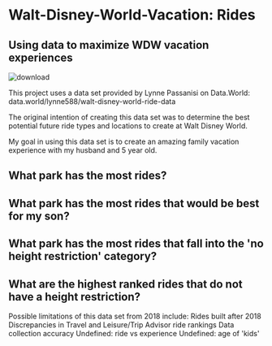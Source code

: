 # **Walt-Disney-World-Vacation: Rides**
## Using data to maximize WDW vacation experiences

![download](https://user-images.githubusercontent.com/105945908/192340528-b1811fd2-fb81-4061-b3a3-654e4f318c2d.jpg)


This project uses a data set provided by Lynne Passanisi on Data.World:
data.world/lynne588/walt-disney-world-ride-data

The original intention of creating this data set was to determine the best potential future ride types and locations to create at Walt Disney World.

My goal in using this data set is to create an amazing family vacation experience with my husband and 5 year old.

## What park has the most rides?

## What park has the most rides that would be best for my son?

## What park has the most rides that fall into the 'no height restriction' category?

## What are the highest ranked rides that do not have a height restriction?





Possible limitations of this data set from 2018 include:
  Rides built after 2018
  Discrepancies in Travel and Leisure/Trip Advisor ride rankings
  Data collection accuracy
    Undefined: ride vs experience
    Undefined: age of 'kids' 
    
  
 
  
